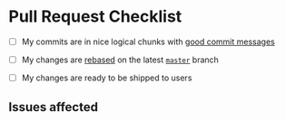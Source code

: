 # Pull Request Checklist 

* [ ] My commits are in nice logical chunks with [good commit messages](http://chris.beams.io/posts/git-commit/)
* [ ] My changes are [rebased](https://blog.axosoft.com/golden-rule-of-rebasing-in-git) on the latest [`master`](https://github.com/Zusammen-zu-Hause/compass/tree/master) branch
* [ ] My changes are ready to be shipped to users


## Issues affected
<!-- Use 'Fixes #1' for Bug fixes and 'Closes #1' for every other issue affected--!>
